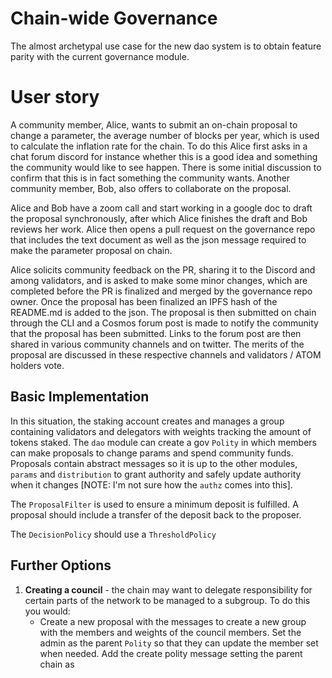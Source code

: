 # Chain-wide Governance

The almost archetypal use case for the new dao system is to obtain feature
parity with the current governance module.

# User story

A community member, Alice, wants to submit an on-chain proposal to change a parameter, the average number of blocks per year, which is used to calculate the inflation rate for the chain. To do this Alice first asks in a chat forum discord for instance whether this is a good idea and something the community would like to see happen. There is some initial discussion to confirm that this is in fact something the community wants. Another community member, Bob, also offers to collaborate on the proposal.

Alice and Bob have a zoom call and start working in a google doc to draft the proposal synchronously, after which Alice finishes the draft and Bob reviews her work. Alice then opens a pull request on the governance repo that includes the text document as well as the json message required to make the parameter proposal on chain.

Alice solicits community feedback on the PR, sharing it to the Discord and among validators, and is asked to make some minor changes, which are completed before the PR is finalized and merged by the governance repo owner.
Once the proposal has been finalized an IPFS hash of the README.md is added to the json.
The proposal is then submitted on chain through the CLI and a Cosmos forum post is made to notify the community that the proposal has been submitted. Links to the forum post are then shared in various community channels and on twitter. The merits of the proposal are discussed in these respective channels and validators / ATOM holders vote.


## Basic Implementation 

In this situation, the staking account creates and manages a group containing
validators and delegators with weights tracking the amount of tokens staked. The
`dao` module can create a gov `Polity` in which members can make proposals to
change params and spend community funds. Proposals contain abstract messages so
it is up to the other modules, `params` and `distribution` to grant authority
and safely update authority when it changes [NOTE: I'm not sure how the `authz`
comes into this].

The `ProposalFilter` is used to ensure a minimum deposit is fulfilled. A
proposal should include a transfer of the deposit back to the proposer.

The `DecisionPolicy` should use a `ThresholdPolicy`

## Further Options

1. **Creating a council** - the chain may want to delegate responsibility for
   certain parts of the network to be managed to a subgroup. To do this you
   would: 
   - Create a new proposal with the messages to create a new group with the
     members and weights of the council members. Set the admin as the parent
     `Polity` so that they can update the member set when needed. Add the create
     polity message setting the parent chain as 